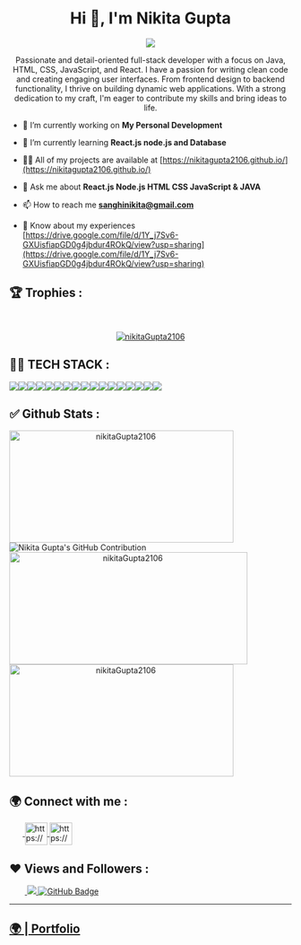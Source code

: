 <h1 align="center">Hi 👋, I'm Nikita Gupta</h1>
<p align="center">
  <img src="https://readme-typing-svg.herokuapp.com/?lines=Full%20Stack%20MERN%20Developer;&center=true&width=700&height=50">
</p>
<p align="center">Passionate and detail-oriented full-stack developer with a focus on Java, HTML, CSS, JavaScript, and React. I have a passion for writing clean code and creating engaging user interfaces. From frontend design to backend functionality, I thrive on building dynamic web applications. With a strong dedication to my craft, I'm eager to contribute my skills and bring ideas to life.</p>

- 🔭 I’m currently working on **My Personal Development**

- 🌱 I’m currently learning **React.js node.js and Database**

- 👨‍💻 All of my projects are available at  [https://nikitagupta2106.github.io/](https://nikitagupta2106.github.io/)

- 💬 Ask me about **React.js Node.js HTML CSS JavaScript & JAVA**

- 📫 How to reach me **sanghinikita@gmail.com**

- 📄 Know about my experiences [https://drive.google.com/file/d/1Y_j7Sv6-GXUisfiapGD0g4jbdur4ROkQ/view?usp=sharing](https://drive.google.com/file/d/1Y_j7Sv6-GXUisfiapGD0g4jbdur4ROkQ/view?usp=sharing)

## 🏆 Trophies :
<br/>
<p align="center"> <a href="https://github.com/ryo-ma/github-profile-trophy"><img src="https://github-profile-trophy.vercel.app/?username=nikitaGupta2106&theme=onedark" alt="nikitaGupta2106" /></a> </p>

## 👨‍💻 TECH STACK :

<div align="center" style="display: flex; flex-wrap: wrap;">
<img src="https://img.shields.io/badge/react-%2320232a.svg?style=for-the-badge&logo=react&logoColor=%2361DAFB" />
<img src="https://img.shields.io/badge/React_Router-CA4245?style=for-the-badge&logo=react-router&logoColor=white" />
<img src="https://img.shields.io/badge/redux-%23593d88.svg?style=for-the-badge&logo=redux&logoColor=white" />
<img src="https://img.shields.io/badge/chakra-%234ED1C5.svg?style=for-the-badge&logo=chakraui&logoColor=white" />
<img src="https://img.shields.io/badge/MongoDB-%234ea94b.svg?style=for-the-badge&logo=mongodb&logoColor=white" />
<img src="https://img.shields.io/badge/HTML5-E34F26?style=for-the-badge&logo=html5&logoColor=white" />
<img src="https://img.shields.io/badge/CSS3-1572B6?style=for-the-badge&logo=css3&logoColor=white" />
<img src="https://img.shields.io/badge/JavaScript-323330?style=for-the-badge&logo=javascript&logoColor=F7DF1E" />
<img src="https://img.shields.io/badge/Bootstrap-563D7C?style=for-the-badge&logo=bootstrap&logoColor=white" />
<img src="https://img.shields.io/badge/Tailwind_CSS-38B2AC?style=for-the-badge&logo=tailwind-css&logoColor=white" />
<img src="https://img.shields.io/badge/Node.js-339933?style=for-the-badge&logo=nodedotjs&logoColor=white" />
<img src="https://img.shields.io/badge/Express.js-000000?style=for-the-badge&logo=express&logoColor=white" />
<img src="https://img.shields.io/badge/java-%23ED8B00.svg?style=for-the-badge&logo=java&logoColor=white" />
<img src="https://img.shields.io/badge/npm-CB3837?style=for-the-badge&logo=npm&logoColor=white" />
<img src="https://img.shields.io/badge/GitHub-100000?style=for-the-badge&logo=github&logoColor=white" />
<img src="https://img.shields.io/badge/GIT-E44C30?style=for-the-badge&logo=git&logoColor=white" />
<img src="https://img.shields.io/badge/vite-%23646CFF.svg?style=for-the-badge&logo=vite&logoColor=white" />
</div>


## ✅ Github Stats :

<div align="center" style="display: flex; flex-wrap: wrap;">

<img width="400px" height="200px" align="center" src="https://github-readme-stats.vercel.app/api?username=nikitaGupta2106&theme=radical&border_radius=2.7&show_icons=true" alt="nikitaGupta2106" />

  
<img src="https://github-profile-summary-cards.vercel.app/api/cards/profile-details?username=nikitaGupta2106&theme=radical&border_radius=2.7" alt="Nikita Gupta's GitHub Contribution"/>
  

  
<img width="425px" height="200px" align="center" src="https://github-readme-streak-stats.herokuapp.com/?user=nikitaGupta2106&theme=radical&date_format=M%20j%5B%2C%20Y%5D&border_radius=2.7" alt="nikitaGupta2106" />
  
<img width="400px" height="200px" align="center" src="https://github-readme-stats.vercel.app/api/top-langs/?username=nikitaGupta2106&theme=radical&border_radius=2.7" alt="nikitaGupta2106" />
  
</div>

<h2>🌍 Connect with me :</h2>
   <p align="left">
    &nbsp;&nbsp;&nbsp;&nbsp;&nbsp;&nbsp;<a href="https://www.linkedin.com/in/nikita-gupta-a35434a4/" target="blank">
            <img align="center"
                src="https://img.icons8.com/3d-fluency/94/linkedin.png"
                alt="https://www.linkedin.com/in/nikita-gupta-a35434a4/" width="40px" />
        </a>
        <a href="https://github.com/nikitaGupta2106" target="blank">
            <img align="center"
                src="https://img.icons8.com/3d-fluency/94/github.png"
                alt="https://github.com/nikitaGupta2106" width="40px"/>
        </a>
    </p>
    <h2>❤ Views and Followers :</h2>
    &nbsp;&nbsp;&nbsp;&nbsp;&nbsp;&nbsp;&nbsp;<a href="https://github.com/nikitaGupta2106/github-profile-views-counter">
        <img src="https://komarev.com/ghpvc/?username=nikitaGupta2106" >
    </a>
    <a href="https://github.com/nikitaGupta2106?tab=followers">
        <img src="https://img.shields.io/github/followers/nikitaGupta2106?label=Followers&style=social" alt="GitHub Badge">
    </a>
    <hr />
    <h2><a href="https://nikitagupta2106.github.io/">🌍 | Portfolio </a></h2>
